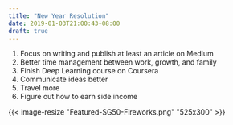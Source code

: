 ```yaml
---
title: "New Year Resolution"
date: 2019-01-03T21:00:43+08:00
draft: true
---
```


1. Focus on writing and publish at least an article on Medium
2. Better time management between work, growth, and family
3. Finish Deep Learning course on Coursera
4. Communicate ideas better
5. Travel more
6. Figure out how to earn side income

{{< image-resize "Featured-SG50-Fireworks.png" "525x300" >}}
